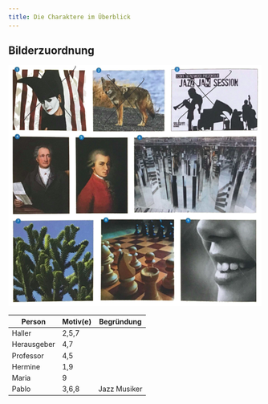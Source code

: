 ```yaml
---
title: Die Charaktere im Überblick
---
```


## Bilderzuordnung

![Motive](img/2020-09-24_09-58-15.png)

| Person      | Motiv(e) | Begründung   |
| ----------- | -------- | ------------ |
| Haller      | 2,5,7    |              |
| Herausgeber | 4,7      |              |
| Professor   | 4,5      |              |
| Hermine     | 1,9      |              |
| Maria       | 9        |              |
| Pablo       | 3,6,8    | Jazz Musiker |
